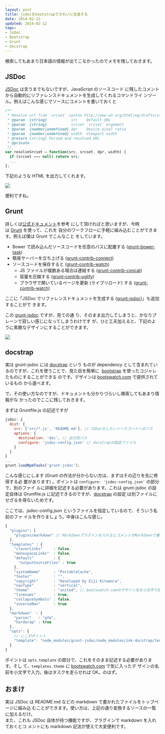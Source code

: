 ```yaml
---
layout: post
title: jsdocをbootstrapできれいに生成する
date: 2014-02-12
updated: 2014-02-12
tags:
- JsDoc
- Bootstrap
- Grunt
- docstrap
---
```


検索してもあまり日本語の情報が出てこなかったのでメモを残しておきます。

<!-- excerpt -->

## JSDoc

[JSDoc](http://usejsdoc.org/) は言うまでもないですが、JavaScript のソースコード
に残したコメントから自動的にリファレンスドキュメントを生成してくれるコマンドライ
ンツール。例えばこんな感じでソースにコメントを書いておくと

```javascript
/**
 * Resolve url from `srcset` syntax http://www.w3.org/html/wg/drafts/srcset/w3c-srcset/
 * @param  {string}           src    Default URL
 * @param  {string}           srcset `srcset` argument
 * @param  {number|undefined} dpr    Device pixel ratio
 * @param  {number|undefined} width  Viewport width
 * @return {string} Parsed and resolved URL
 * @private
 */
var resolveSrcset = function(src, srcset, dpr, width) {
  if (srcset === null) return src;
  ...
};
```

下記のような HTML を出力してくれます。

[![](https://3.bp.blogspot.com/-N-nAFShmP-o/UvolyYAO2dI/AAAAAAAAoPc/dSMZZwt47bE/s1600/Screen+Shot+2014-02-11+at+22.27.48.png)](https://3.bp.blogspot.com/-N-nAFShmP-o/UvolyYAO2dI/AAAAAAAAoPc/dSMZZwt47bE/s1600/Screen+Shot+2014-02-11+at+22.27.48.png)

便利ですね。

## Grunt

詳しくは[公式ドキュメント](http://usejsdoc.org/about-getting-started.html)を参考
にして頂ければと思いますが、今時は [Grunt](http://gruntjs.com/) を使って、これを
自分のワークフローに手軽に組み込むことができます。例えば僕は Grunt でこんなこと
をしています。

* Bower で読み込んだソースコードを任意のパスに配置する
  ([grunt-bower-task](https://github.com/yatskevich/grunt-bower-task))
* 簡易サーバーを立ち上げる
  ([grunt-contrib-connect](https://github.com/gruntjs/grunt-contrib-connect))
* ソースコードを保存すると
  ([grunt-contrib-watch](https://github.com/gruntjs/grunt-contrib-watch))
    * JS ファイルが複数ある場合は連結する
      ([grunt-contrib-concat](https://github.com/gruntjs/grunt-contrib-concat))
    * 容量を圧縮する
      ([grunt-contrib-uglify](https://github.com/gruntjs/grunt-contrib-uglify))
    * ブラウザで開いているページを更新 (ライブリロード) する
      ([grunt-contrib-watch](https://github.com/gruntjs/grunt-contrib-watch))

ここに「JSDoc でリファレンスドキュメントを生成する
([grunt-jsdoc](https://github.com/krampstudio/grunt-jsdoc))」も追加することがで
きます。

この [grunt-jsdoc](https://github.com/krampstudio/grunt-jsdoc) ですが、見ての通
り、そのまま出力してしまうと、かなりプレーンで寂しい感じになってしまうわけです
が、ひと工夫加えると、下記のように素敵なデザインにすることができます。

[![](https://1.bp.blogspot.com/-xSDs4D76Shw/UvolyPsFTiI/AAAAAAAAoPg/13AYlS9ImQg/s1600/Screen+Shot+2014-02-11+at+22.27.01.png)](https://1.bp.blogspot.com/-xSDs4D76Shw/UvolyPsFTiI/AAAAAAAAoPg/13AYlS9ImQg/s1600/Screen+Shot+2014-02-11+at+22.27.01.png)

## docstrap

実は grunt-jsdoc には [docstrap](https://github.com/terryweiss/docstrap) という
ものが dependency として含まれているのですが、これを使うことで、見た目を簡単に
 [bootstrap](http://getbootstrap.com/) を使ったコジャレたものにすることができる
のです。デザインは [bootswatch.com](http://bootswatch.com/) で提供されているもの
から選べます。

で、その使い方なのですが、ドキュメントも分かりづらいし検索してもあまり情報がな
かったのでここに残しておきます。

まずは Gruntfile.js の記述ですが

```javascript
jsdoc: {
  dist: {
    src: ['src/*.js', 'README.md'], // JSDoc化したいソースコードへのパス
    options: {
      destination: 'doc', // 出力先パス
      configure: 'jsdoc-config.json' // docstrapの設定ファイル
    }
  }
}
...
grunt.loadNpmTasks('grunt-jsdoc');
```

こんな感じにします (Grunt の作法が分からない方は、まずはその辺りを先に修得する必
要があります) 。ポイントは `configure: 'jsdoc-config.json'` の部分で、別のファイ
ルに詳細を記述する必要があります。これは grunt-jsdoc の設定自体は Gruntfile.js
に記述できるのですが、[docstrap](https://github.com/terryweiss/docstrap) の設定
は別ファイルにせざるを得ないためです。

ここでは、jsdoc-config.json というファイルを指定しているので、そういう名前のファ
イルを作りましょう。中身はこんな感じ。

```javascript
{
  "plugins": [
    "plugins/markdown" // Markdownプラグインを入れるとコメントがMarkdownで書けます！
  ],
  "templates" : {
    "cleverLinks"     : false,
    "monospaceLinks"  : false,
    "default"         : {
      "outputSourceFiles" : true
    },
    "systemName"      : "PortableCache",
    "footer"          : "",
    "copyright"       : "Developed by Eiji Kitamura",
    "navType"         : "vertical",
    "theme"           : "united", // bootswatch.comのデザイン名を小文字で指定
    "linenums"        : true,
    "collapseSymbols" : false,
    "inverseNav"      : true
  },
  "markdown"  : {
    "parser"   : "gfm",
    "hardwrap" : true
  },
  "opts": {
    // ここがポイント
    "template": "node_modules/grunt-jsdoc/node_modules/ink-docstrap/template"
  }
}
```

ポイントは `opts.template` の部分で、これをそのまま記述する必要があります。そし
て、`templates.theme` に [bootswatch.com](http://bootswatch.com/) で気に入ったデ
ザインの名前を小文字で入力。後はタスクを走らせれば OK。のはず。

## おまけ

実は JSDoc は README.md などの markdown で書かれたファイルをトップページに組み込
むことができます。使い方は、上記の通り変換するソースの一覧に加えるだけ。  
また、これも JSDoc 自体が持つ機能ですが、プラグインで markdown を入れておくとコ
メントにも markdown 記法が使えて大変便利です。
